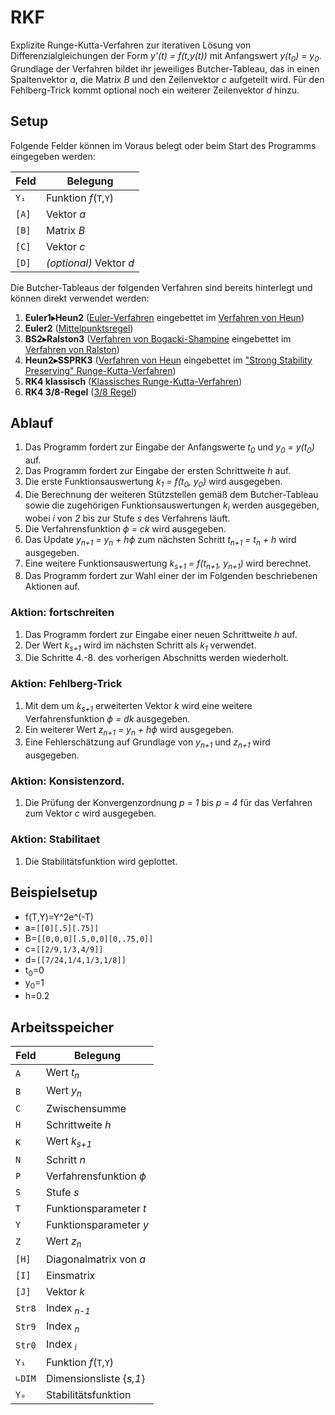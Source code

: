 # RKF
Explizite Runge-Kutta-Verfahren zur iterativen Lösung von Differenzialgleichungen der Form *y'(t) = f(t,y(t))* mit Anfangswert *y(t<sub>0</sub>) = y<sub>0</sub>*.
Grundlage der Verfahren bildet ihr jeweiliges Butcher-Tableau, das in einen Spaltenvektor *a*, die Matrix *B* und den Zeilenvektor *c* aufgeteilt wird.
Für den Fehlberg-Trick kommt optional noch ein weiterer Zeilenvektor *d* hinzu.


## Setup
Folgende Felder können im Voraus belegt oder beim Start des Programms eingegeben werden:

Feld  | Belegung
----- | --------
`Y₁`  | Funktion *f*(`T`,`Y`)
`[A]` | Vektor *a*
`[B]` | Matrix *B*
`[C]` | Vektor *c*
`[D]` | *(optional)* Vektor *d*

Die Butcher-Tableaus der folgenden Verfahren sind bereits hinterlegt und können direkt verwendet werden:

1. **Euler1&#9656;Heun2** ([Euler-Verfahren][Euler1] eingebettet im [Verfahren von Heun][Heun2])
2. **Euler2** ([Mittelpunktsregel][Euler2])
3. **BS2&#9656;Ralston3** ([Verfahren von Bogacki-Shampine][BS2] eingebettet im [Verfahren von Ralston][Ralston3])
4. **Heun2&#9656;SSPRK3** ([Verfahren von Heun][Heun2] eingebettet im ["Strong Stability Preserving" Runge-Kutta-Verfahren][SSPRK3])
5. **RK4 klassisch** ([Klassisches Runge-Kutta-Verfahren][klassisch])
6. **RK4 3/8-Regel** ([3/8 Regel][3/8])

[Euler1]: https://en.wikipedia.org/wiki/List_of_Runge%E2%80%93Kutta_methods#Forward_Euler "In Wikipedia öffnen"
[Heun2]: https://en.wikipedia.org/wiki/List_of_Runge%E2%80%93Kutta_methods#Heun's_method "In Wikipedia öffnen"
[Euler2]: https://en.wikipedia.org/wiki/List_of_Runge%E2%80%93Kutta_methods#Explicit_midpoint_method "In Wikipedia öffnen"
[BS2]: https://en.wikipedia.org/wiki/List_of_Runge%E2%80%93Kutta_methods#Bogacki%E2%80%93Shampine "In Wikipedia öffnen"
[Ralston3]: https://en.wikipedia.org/wiki/List_of_Runge%E2%80%93Kutta_methods#Ralston's_third-order_method "In Wikipedia öffnen"
[SSPRK3]: https://en.wikipedia.org/wiki/List_of_Runge%E2%80%93Kutta_methods#Third-order_Strong_Stability_Preserving_Runge-Kutta_(SSPRK3) "In Wikipedia öffnen"
[klassisch]: https://en.wikipedia.org/wiki/List_of_Runge%E2%80%93Kutta_methods#Classic_fourth-order_method "In Wikipedia öffnen"
[3/8]: https://en.wikipedia.org/wiki/List_of_Runge%E2%80%93Kutta_methods#3/8-rule_fourth-order_method "In Wikipedia öffnen"


## Ablauf
1. Das Programm fordert zur Eingabe der Anfangswerte *t<sub>0</sub>* und *y<sub>0</sub> = y(t<sub>0</sub>)* auf.
1. Das Programm fordert zur Eingabe der ersten Schrittweite *h* auf.
1. Die erste Funktionsauswertung *k<sub>1</sub> = f(t<sub>0</sub>, y<sub>0</sub>)* wird ausgegeben.
1. Die Berechnung der weiteren Stützstellen gemäß dem Butcher-Tableau sowie die zugehörigen Funktionsauswertungen *k<sub>i</sub>* werden ausgegeben, wobei *i* von *2* bis zur Stufe *s* des Verfahrens läuft.
1. Die Verfahrensfunktion *&varphi; = ck* wird ausgegeben.
1. Das Update *y<sub>n+1</sub> = y<sub>n</sub> + h&varphi;* zum nächsten Schritt *t<sub>n+1</sub> = t<sub>n</sub> + h* wird ausgegeben.
1. Eine weitere Funktionsauswertung *k<sub>s+1</sub> = f(t<sub>n+1</sub>, y<sub>n+1</sub>)* wird berechnet.
1. Das Programm fordert zur Wahl einer der im Folgenden beschriebenen Aktionen auf.


### Aktion: fortschreiten
1. Das Programm fordert zur Eingabe einer neuen Schrittweite *h* auf.
1. Der Wert *k<sub>s+1</sub>* wird im nächsten Schritt als *k<sub>1</sub>* verwendet.
1. Die Schritte 4.-8. des vorherigen Abschnitts werden wiederholt.


### Aktion: Fehlberg-Trick
1. Mit dem um *k<sub>s+1</sub>* erweiterten Vektor *k* wird eine weitere Verfahrensfunktion *&varphi; = dk* ausgegeben.
1. Ein weiterer Wert *z<sub>n+1</sub> = y<sub>n</sub> + h&varphi;* wird ausgegeben.
1. Eine Fehlerschätzung auf Grundlage von *y<sub>n+1</sub>* und *z<sub>n+1</sub>* wird ausgegeben.


### Aktion: Konsistenzord.
1. Die Prüfung der Konvergenzordnung *p = 1* bis *p = 4* für das Verfahren zum Vektor *c* wird ausgegeben.


### Aktion: Stabilitaet
1. Die Stabilitätsfunktion wird geplottet.


## Beispielsetup
- f(T,Y)=Y^2e^(-T)
- a=`[[0][.5][.75]]`
- B=`[[0,0,0][.5,0,0][0,.75,0]]`
- c=`[[2/9,1/3,4/9]]`
- d=`[[7/24,1/4,1/3,1/8]]`
- t<sub>0</sub>=0
- y<sub>0</sub>=1
- h=0.2


## Arbeitsspeicher
Feld   | Belegung
------ | -------
`A`    | Wert *t<sub>n</sub>*
`B`    | Wert *y<sub>n</sub>*
`C`    | Zwischensumme
`H`    | Schrittweite *h*
`K`    | Wert *k<sub>s+1</sub>*
`N`    | Schritt *n*
`P`    | Verfahrensfunktion *&varphi;*
`S`    | Stufe *s*
`T`    | Funktionsparameter *t*
`Y`    | Funktionsparameter *y*
`Z`    | Wert *z<sub>n</sub>*
`[H]`  | Diagonalmatrix von *a*
`[I]`  | Einsmatrix
`[J]`  | Vektor *k*
`Str8` | Index *<sub>n-1</sub>*
`Str9` | Index *<sub>n</sub>*
`Str0` | Index *<sub>i</sub>*
`Y₁`   | Funktion *f*(`T`,`Y`)
`∟DIM` | Dimensionsliste {*s,1*}
`Y₀`   | Stabilitätsfunktion
